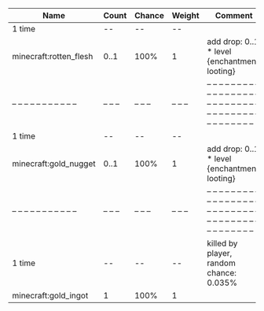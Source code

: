 | Name                   | Count | Chance | Weight | Comment                                                                                  |
| ---------------------- | ----- | ------ | ------ | ---------------------------------------------------------------------------------------- |
| 1 time                 |    -- |     -- |     -- |                                                                                          |
| minecraft:rotten_flesh |  0..1 |   100% |      1 | add drop: 0..1 * level {enchantment: looting}                                            |
| – – – – – – – – – – –  | – – – | – – –  | – – –  | – – – – – – – – – – – – – – – – – – – – – – – – – – – – – – – – – – – – – – – – – – – –  |
| 1 time                 |    -- |     -- |     -- |                                                                                          |
| minecraft:gold_nugget  |  0..1 |   100% |      1 | add drop: 0..1 * level {enchantment: looting}                                            |
| – – – – – – – – – – –  | – – – | – – –  | – – –  | – – – – – – – – – – – – – – – – – – – – – – – – – – – – – – – – – – – – – – – – – – – –  |
| 1 time                 |    -- |     -- |     -- | killed by player, random chance: 0.035%|{enchantment: looting}: 0.035% + 0.01%*(level-1) |
| minecraft:gold_ingot   |     1 |   100% |      1 |                                                                                          |

